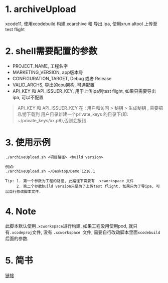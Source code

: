 # 1. archiveUpload
xcode11, 使用xcodebuild 构建.xcarchive 和 导出.ipa, 使用xrun altool 上传至test flight

# 2. shell需要配置的参数
 - PROJECT_NAME, 工程名字
 - MARKETING_VERSION, app版本号
 - CONFIGURATION_TARGET, Debug 或者 Release
 - VALID_ARCHS, 导出的cpu架构, 可选配置
 - API_KEY 和 API_ISSUER_KEY, 用于上传ipa到test flight, 如果只需要导出ipa, 可以不配置
 > API_KEY 和 API_ISSUER_KEY 在 : 用户和访问 > 秘钥 > 生成秘钥 , 需要把私钥下载到 用户目录新建一个private_keys 的目录下(即: ~/private_keys/xx.p8),否则会报错
 
# 3. 使用示例

```
./archiveUpload.sh <项目路径> <build version>

例如:
./archiveUpload.sh ~/Desktop/Demo 1218.1

Tip: 1. 第一个参数为工程的路径, 此路径下需要有 .xcworkspace 文件
     2. 第二个参数build version只是为了上传test flight, 如果只为了导ipa, 可以自行修改脚本文件.        
```

# 4. Note
此脚本默认使用```.xcworkspace```进行构建, 如果工程没用使用pod, 就只有```.xcodeproj```文件, 没有 ```.xcworkspace ```文件, 需要自行改动脚本里面```xcodebuild```后面的参数.

# 5. 简书
[链接](https://www.jianshu.com/p/eef05892638d)
